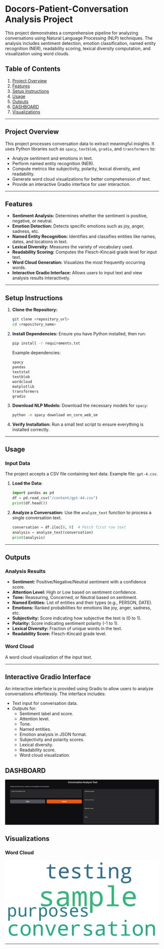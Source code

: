 # Docors-Patient-Conversation Analysis Project

This project demonstrates a comprehensive pipeline for analyzing conversations using Natural Language Processing (NLP) techniques. The analysis includes sentiment detection, emotion classification, named entity recognition (NER), readability scoring, lexical diversity computation, and visualization using word clouds.

## Table of Contents

1. [Project Overview](#project-overview)
2. [Features](#features)
3. [Setup Instructions](#setup-instructions)
4. [Usage](#usage)
5. [Outputs](#outputs)
6. [DASHBOARD](#DASHBOARD)
7. [Visualizations](#Visualizations)

---

## Project Overview

This project processes conversation data to extract meaningful insights. It uses Python libraries such as `spacy`, `textblob`, `gradio`, and `transformers` to:

- Analyze sentiment and emotions in text.
- Perform named entity recognition (NER).
- Compute metrics like subjectivity, polarity, lexical diversity, and readability.
- Generate word cloud visualizations for better comprehension of text.
- Provide an interactive Gradio interface for user interaction.

---

## Features

- **Sentiment Analysis:** Determines whether the sentiment is positive, negative, or neutral.
- **Emotion Detection:** Detects specific emotions such as joy, anger, sadness, etc.
- **Named Entity Recognition:** Identifies and classifies entities like names, dates, and locations in text.
- **Lexical Diversity:** Measures the variety of vocabulary used.
- **Readability Scoring:** Computes the Flesch-Kincaid grade level for input text.
- **Word Cloud Generation:** Visualizes the most frequently occurring words.
- **Interactive Gradio Interface:** Allows users to input text and view analysis results interactively.

---

## Setup Instructions

1. **Clone the Repository:**
   ```bash
   git clone <repository_url>
   cd <repository_name>
   ```

2. **Install Dependencies:**
   Ensure you have Python installed, then run:
   ```bash
   pip install -r requirements.txt
   ```

   Example dependencies:
   ```
   spacy
   pandas
   textstat
   textblob
   wordcloud
   matplotlib
   transformers
   gradio
   ```

3. **Download NLP Models:**
   Download the necessary models for `spacy`:
   ```bash
   python -m spacy download en_core_web_sm
   ```

4. **Verify Installation:**
   Run a small test script to ensure everything is installed correctly.

---

## Usage

### Input Data
The project accepts a CSV file containing text data. Example file: `gpt-4.csv`.

1. **Load the Data:**
   ```python
   import pandas as pd
   df = pd.read_csv("/content/gpt-44.csv")
   print(df.head())
   ```

2. **Analyze a Conversation:**
   Use the `analyze_text` function to process a single conversation text.
   ```python
   conversation = df.iloc[0, 0]  # Fetch first row text
   analysis = analyze_text(conversation)
   print(analysis)
   ```

---

## Outputs

### Analysis Results

- **Sentiment:** Positive/Negative/Neutral sentiment with a confidence score.
- **Attention Level:** High or Low based on sentiment confidence.
- **Tone:** Reassuring, Concerned, or Neutral based on sentiment.
- **Named Entities:** List of entities and their types (e.g., PERSON, DATE).
- **Emotions:** Ranked probabilities for emotions like joy, anger, sadness, etc.
- **Subjectivity:** Score indicating how subjective the text is (0 to 1).
- **Polarity:** Score indicating sentiment polarity (-1 to 1).
- **Lexical Diversity:** Fraction of unique words in the text.
- **Readability Score:** Flesch-Kincaid grade level.

### Word Cloud
A word cloud visualization of the input text.

---

## Interactive Gradio Interface

An interactive interface is provided using Gradio to allow users to analyze conversations effortlessly. The interface includes:

- Text input for conversation data.
- Outputs for:
  - Sentiment label and score.
  - Attention level.
  - Tone.
  - Named entities.
  - Emotion analysis in JSON format.
  - Subjectivity and polarity scores.
  - Lexical diversity.
  - Readability score.
  - Word cloud visualization.

## DASHBOARD
![Dashboard Placeholder](img/dashboard.png)

## Visualizations
### Word Cloud 
![Word Cloud](img/wordcloud.png)

---

